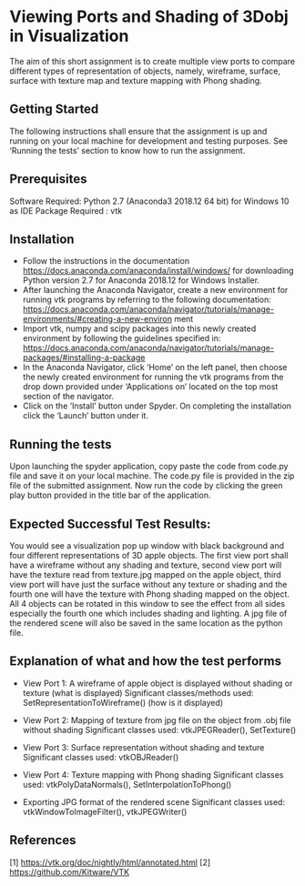 # Viewing Ports and Shading of 3Dobj in Visualization


The aim of this short assignment is to create multiple view ports to compare different types of representation of objects, namely, wireframe, surface, surface with texture map and texture mapping with Phong shading.


## Getting Started


The following instructions shall ensure that the assignment is up and running on your local machine for
development and testing purposes. See ‘Running the tests’ section to know how to run the assignment.


## Prerequisites


Software Required: Python 2.7 (Anaconda3 2018.12 64 bit) for Windows 10 as IDE
Package Required : vtk


## Installation


* Follow the instructions in the documentation https://docs.anaconda.com/anaconda/install/windows/
for downloading Python version 2.7 for Anaconda 2018.12 for Windows Installer.
* After launching the Anaconda Navigator, create a new environment for running vtk programs
by referring to the following documentation:
https://docs.anaconda.com/anaconda/navigator/tutorials/manage-environments/#creating-a-new-environ
ment
* Import vtk, numpy and scipy packages into this newly created environment by following the
guidelines specified in:
https://docs.anaconda.com/anaconda/navigator/tutorials/manage-packages/#installing-a-package
* In the Anaconda Navigator, click ‘Home’ on the left panel, then choose the newly created
environment for running the vtk programs from the drop down provided under ‘Applications on’ located
on the top most section of the navigator.
* Click on the ‘Install’ button under Spyder. On completing the installation click the ‘Launch’ button
under it.


## Running the tests


Upon launching the spyder application, copy paste the code from code.py file and save it on your local
machine. The code.py file is provided in the zip file of the submitted assignment. Now run the code by
clicking the green play button provided in the title bar of the application.


## Expected Successful Test Results: 


You would see a visualization pop up window with black background and four different representations of 3D apple objects. The first view port shall have a wireframe without any shading and texture, second view port will have the texture read from texture.jpg
mapped on the apple object, third view port will have just the surface without any texture or shading and
the fourth one will have the texture with Phong shading mapped on the object. All 4 objects can be
rotated in this window to see the effect from all sides especially the fourth one which includes shading
and lighting. A jpg file of the rendered scene will also be saved in the same location as the python file.


## Explanation of what and how the test performs


* View Port 1: A wireframe of apple object is displayed without shading or texture (what is displayed)
Significant classes/methods used: SetRepresentationToWireframe() (how is it displayed)

* View Port 2: Mapping of texture from jpg file on the object from .obj file without shading
Significant classes used: vtkJPEGReader(), SetTexture()

* View Port 3: Surface representation without shading and texture
Significant classes used: vtkOBJReader()

* View Port 4: Texture mapping with Phong shading
Significant classes used: vtkPolyDataNormals(), SetInterpolationToPhong()

* Exporting JPG format of the rendered scene
Significant classes used: vtkWindowToImageFilter(), vtkJPEGWriter()


## References
[1] https://vtk.org/doc/nightly/html/annotated.html
[2] https://github.com/Kitware/VTK
